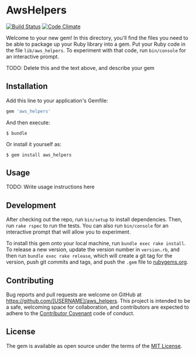 # AwsHelpers

[![Build Status](https://travis-ci.org/MYOB-Technology/aws_helpers.png?branch=rewrite)](https://travis-ci.org/MYOB-Technology/aws_helpers)
[![Code Climate](https://codeclimate.com/github/MYOB-Technology/aws_helpers/badges/gpa.svg)](https://codeclimate.com/github/MYOB-Technology/aws_helpers)

Welcome to your new gem! In this directory, you'll find the files you need to be able to package up your Ruby library into a gem. Put your Ruby code in the file `lib/aws_helpers`. To experiment with that code, run `bin/console` for an interactive prompt.

TODO: Delete this and the text above, and describe your gem

## Installation

Add this line to your application's Gemfile:

```ruby
gem 'aws_helpers'
```

And then execute:

    $ bundle

Or install it yourself as:

    $ gem install aws_helpers

## Usage

TODO: Write usage instructions here

## Development

After checking out the repo, run `bin/setup` to install dependencies. Then, run `rake rspec` to run the tests. You can also run `bin/console` for an interactive prompt that will allow you to experiment.

To install this gem onto your local machine, run `bundle exec rake install`. To release a new version, update the version number in `version.rb`, and then run `bundle exec rake release`, which will create a git tag for the version, push git commits and tags, and push the `.gem` file to [rubygems.org](https://rubygems.org).

## Contributing

Bug reports and pull requests are welcome on GitHub at https://github.com/[USERNAME]/aws_helpers. This project is intended to be a safe, welcoming space for collaboration, and contributors are expected to adhere to the [Contributor Covenant](contributor-covenant.org) code of conduct.

## License

The gem is available as open source under the terms of the [MIT License](http://opensource.org/licenses/MIT).

